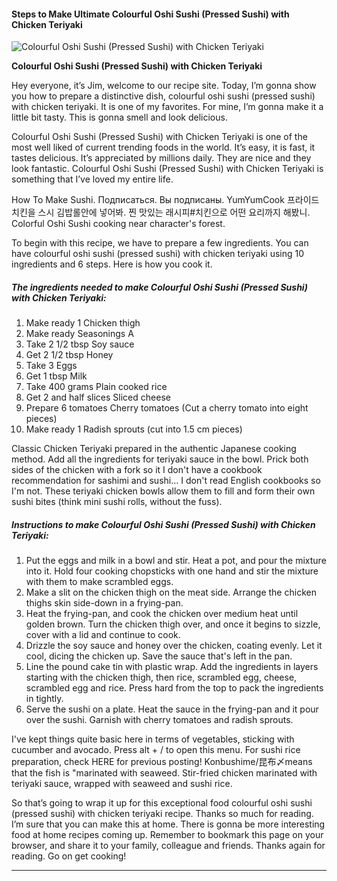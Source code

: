             

#### Steps to Make Ultimate Colourful Oshi Sushi (Pressed Sushi) with Chicken Teriyaki

![Colourful Oshi Sushi (Pressed Sushi) with Chicken Teriyaki](https://img-global.cpcdn.com/recipes/6407136440483840/751x532cq70/colourful-oshi-sushi-pressed-sushi-with-chicken-teriyaki-recipe-main-photo.jpg)

**Colourful Oshi Sushi (Pressed Sushi) with Chicken Teriyaki**

Hey everyone, it’s Jim, welcome to our recipe site. Today, I’m gonna show you how to prepare a distinctive dish, colourful oshi sushi (pressed sushi) with chicken teriyaki. It is one of my favorites. For mine, I’m gonna make it a little bit tasty. This is gonna smell and look delicious.

Colourful Oshi Sushi (Pressed Sushi) with Chicken Teriyaki is one of the most well liked of current trending foods in the world. It’s easy, it is fast, it tastes delicious. It’s appreciated by millions daily. They are nice and they look fantastic. Colourful Oshi Sushi (Pressed Sushi) with Chicken Teriyaki is something that I’ve loved my entire life.

How To Make Sushi. Подписаться. Вы подписаны. YumYumCook 프라이드 치킨을 스시 김밥롤안에 넣어봐. 찐 맛있는 래시피#치킨으로 어떤 요리까지 해봤니. Colorful Oshi Sushi cooking near character's forest.

To begin with this recipe, we have to prepare a few ingredients. You can have colourful oshi sushi (pressed sushi) with chicken teriyaki using 10 ingredients and 6 steps. Here is how you cook it.

##### The ingredients needed to make Colourful Oshi Sushi (Pressed Sushi) with Chicken Teriyaki:

1.  Make ready 1 Chicken thigh
2.  Make ready Seasonings A
3.  Take 2 1/2 tbsp Soy sauce
4.  Get 2 1/2 tbsp Honey
5.  Take 3 Eggs
6.  Get 1 tbsp Milk
7.  Take 400 grams Plain cooked rice
8.  Get 2 and half slices Sliced cheese
9.  Prepare 6 tomatoes Cherry tomatoes (Cut a cherry tomato into eight pieces)
10.  Make ready 1 Radish sprouts (cut into 1.5 cm pieces)

Classic Chicken Teriyaki prepared in the authentic Japanese cooking method. Add all the ingredients for teriyaki sauce in the bowl. Prick both sides of the chicken with a fork so it I don't have a cookbook recommendation for sashimi and sushi… I don't read English cookbooks so I'm not. These teriyaki chicken bowls allow them to fill and form their own sushi bites (think mini sushi rolls, without the fuss).

##### Instructions to make Colourful Oshi Sushi (Pressed Sushi) with Chicken Teriyaki:

1.  Put the eggs and milk in a bowl and stir. Heat a pot, and pour the mixture into it. Hold four cooking chopsticks with one hand and stir the mixture with them to make scrambled eggs.
2.  Make a slit on the chicken thigh on the meat side. Arrange the chicken thighs skin side-down in a frying-pan.
3.  Heat the frying-pan, and cook the chicken over medium heat until golden brown. Turn the chicken thigh over, and once it begins to sizzle, cover with a lid and continue to cook.
4.  Drizzle the soy sauce and honey over the chicken, coating evenly. Let it cool, dicing the chicken up. Save the sauce that's left in the pan.
5.  Line the pound cake tin with plastic wrap. Add the ingredients in layers starting with the chicken thigh, then rice, scrambled egg, cheese, scrambled egg and rice. Press hard from the top to pack the ingredients in tightly.
6.  Serve the sushi on a plate. Heat the sauce in the frying-pan and it pour over the sushi. Garnish with cherry tomatoes and radish sprouts.

I've kept things quite basic here in terms of vegetables, sticking with cucumber and avocado. Press alt + / to open this menu. For sushi rice preparation, check HERE for previous posting! Konbushime/昆布〆means that the fish is "marinated with seaweed. Stir-fried chicken marinated with teriyaki sauce, wrapped with seaweed and sushi rice.

So that’s going to wrap it up for this exceptional food colourful oshi sushi (pressed sushi) with chicken teriyaki recipe. Thanks so much for reading. I’m sure that you can make this at home. There is gonna be more interesting food at home recipes coming up. Remember to bookmark this page on your browser, and share it to your family, colleague and friends. Thanks again for reading. Go on get cooking!

* * *